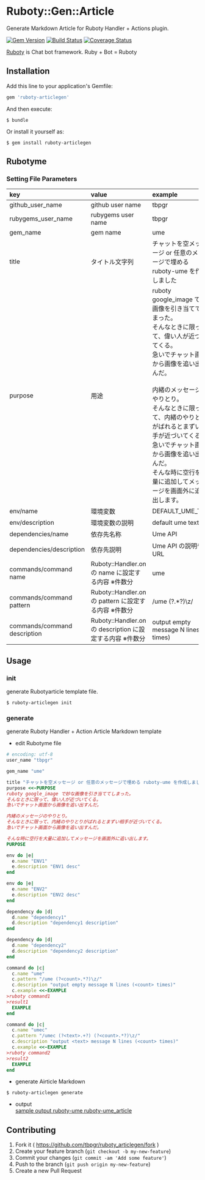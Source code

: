 # Ruboty::Gen::Article

Generate Markdown Article for Ruboty Handler + Actions plugin.

[![Gem Version](https://badge.fury.io/rb/ruboty-articlegen.svg)](http://badge.fury.io/rb/ruboty-articlegen)
[![Build Status](https://travis-ci.org/tbpgr/ruboty-articlegen.png?branch=master)](https://travis-ci.org/tbpgr/ruboty-articlegen)
[![Coverage Status](https://coveralls.io/repos/tbpgr/ruboty-articlegen/badge.png)](https://coveralls.io/r/tbpgr/ruboty-articlegen)

[Ruboty](https://github.com/r7kamura/ruboty) is Chat bot framework. Ruby + Bot = Ruboty

## Installation

Add this line to your application's Gemfile:

```ruby
gem 'ruboty-articlegen'
```

And then execute:

    $ bundle

Or install it yourself as:

    $ gem install ruboty-articlegen

## Rubotyme
### Setting File Parameters

|key|value|example|
|:--|:--|:--|
|github_user_name|github user name|tbpgr|
|rubygems_user_name|rubygems user name|tbpgr|
|gem_name|gem name|ume|
|title|タイトル文字列|チャットを空メッセージ or 任意のメッセージで埋める ruboty-ume を作成しました|
|purpose|用途|ruboty google_image で妙な画像を引き当ててしまった。<br>そんなときに限って、偉い人が近づいてくる。<br>急いでチャット画面から画像を追い出すんだ。<br><br>内緒のメッセージのやりとり。<br>そんなときに限って、内緒のやりとりがばれるとまずい相手が近づいてくる。<br>急いでチャット画面から画像を追い出すんだ。<br>そんな時に空行を大量に追加してメッセージを画面外に追い出します。|
|env/name|環境変数|DEFAULT_UME_TEXT|
|env/description|環境変数の説明|default ume text|
|dependencies/name|依存先名称|Ume API|
|dependencies/description|依存先説明|Ume API の説明やURL|
|commands/command name|Ruboty::Handler.on の name に設定する内容 ※件数分|ume|
|commands/command pattern|Ruboty::Handler.on の pattern に設定する内容 ※件数分|/ume (?<count>.*?)\z/  |
|commands/command description|Ruboty::Handler.on  の description に設定する内容 ※件数分|output empty message N lines (<count> times)|

## Usage
### init
generate Rubotyarticle template file.

~~~
$ ruboty-articlegen init
~~~

### generate
generate Ruboty Handler + Action Article Markdown template

* edit Rubotyme file

~~~ruby
# encoding: utf-8
user_name "tbpgr"

gem_name "ume"

title "チャットを空メッセージ or 任意のメッセージで埋める ruboty-ume を作成しました"
purpose <<-PURPOSE
ruboty google_image で妙な画像を引き当ててしまった。
そんなときに限って、偉い人が近づいてくる。
急いでチャット画面から画像を追い出すんだ。

内緒のメッセージのやりとり。
そんなときに限って、内緒のやりとりがばれるとまずい相手が近づいてくる。
急いでチャット画面から画像を追い出すんだ。

そんな時に空行を大量に追加してメッセージを画面外に追い出します。
PURPOSE

env do |e|
  e.name "ENV1"
  e.description "ENV1 desc"
end

env do |e|
  e.name "ENV2"
  e.description "ENV2 desc"
end

dependency do |d|
  d.name "dependency1"
  d.description "dependency1 description"
end

dependency do |d|
  d.name "dependency2"
  d.description "dependency2 description"
end

command do |c|
  c.name "ume"
  c.pattern "/ume (?<count>.*?)\z/"
  c.description "output empty message N lines (<count> times)"
  c.example <<-EXAMPLE
>ruboty command1
>result1
  EXAMPLE
end

command do |c|
  c.name "umec"
  c.pattern "/umec (?<text>.+?) (?<count>.*?)\z/"
  c.description "output <text> message N lines (<count> times)"
  c.example <<-EXAMPLE
>ruboty command2
>result2
  EXAMPLE
end
~~~

* generate Airticle Markdown

~~~
$ ruboty-articlegen generate
~~~

* output  
[sample output ruboty-ume ruboty-ume_article](https://github.com/tbpgr/ruboty-articlegen/blob/master/sample/ruboty-ume.md)

## Contributing

1. Fork it ( https://github.com/tbpgr/ruboty_articlegen/fork )
2. Create your feature branch (`git checkout -b my-new-feature`)
3. Commit your changes (`git commit -am 'Add some feature'`)
4. Push to the branch (`git push origin my-new-feature`)
5. Create a new Pull Request
